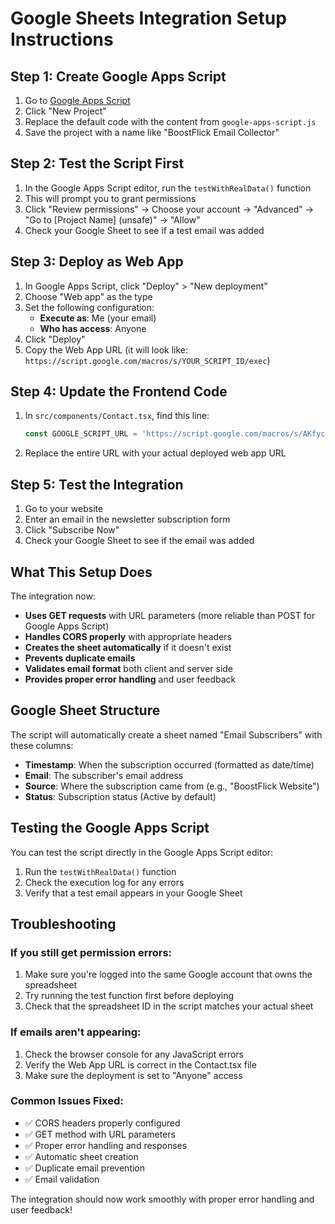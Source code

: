 # Google Sheets Integration Setup Instructions

## Step 1: Create Google Apps Script

1. Go to [Google Apps Script](https://script.google.com)
2. Click "New Project"
3. Replace the default code with the content from `google-apps-script.js`
4. Save the project with a name like "BoostFlick Email Collector"

## Step 2: Test the Script First

1. In the Google Apps Script editor, run the `testWithRealData()` function
2. This will prompt you to grant permissions
3. Click "Review permissions" → Choose your account → "Advanced" → "Go to [Project Name] (unsafe)" → "Allow"
4. Check your Google Sheet to see if a test email was added

## Step 3: Deploy as Web App

1. In Google Apps Script, click "Deploy" > "New deployment"
2. Choose "Web app" as the type
3. Set the following configuration:
   - **Execute as**: Me (your email)
   - **Who has access**: Anyone
4. Click "Deploy"
5. Copy the Web App URL (it will look like: `https://script.google.com/macros/s/YOUR_SCRIPT_ID/exec`)

## Step 4: Update the Frontend Code

1. In `src/components/Contact.tsx`, find this line:
   ```javascript
   const GOOGLE_SCRIPT_URL = 'https://script.google.com/macros/s/AKfycbzq-xIvHy0eliQEk6Z9y-k3J7-hX7De-TK0dlfMPttaeieL-vgcOEdnRWZxlSMTqKjr/exec';
   ```
2. Replace the entire URL with your actual deployed web app URL

## Step 5: Test the Integration

1. Go to your website
2. Enter an email in the newsletter subscription form
3. Click "Subscribe Now"
4. Check your Google Sheet to see if the email was added

## What This Setup Does

The integration now:
- **Uses GET requests** with URL parameters (more reliable than POST for Google Apps Script)
- **Handles CORS properly** with appropriate headers
- **Creates the sheet automatically** if it doesn't exist
- **Prevents duplicate emails** 
- **Validates email format** both client and server side
- **Provides proper error handling** and user feedback

## Google Sheet Structure

The script will automatically create a sheet named "Email Subscribers" with these columns:
- **Timestamp**: When the subscription occurred (formatted as date/time)
- **Email**: The subscriber's email address
- **Source**: Where the subscription came from (e.g., "BoostFlick Website")
- **Status**: Subscription status (Active by default)

## Testing the Google Apps Script

You can test the script directly in the Google Apps Script editor:

1. Run the `testWithRealData()` function
2. Check the execution log for any errors
3. Verify that a test email appears in your Google Sheet

## Troubleshooting

### If you still get permission errors:
1. Make sure you're logged into the same Google account that owns the spreadsheet
2. Try running the test function first before deploying
3. Check that the spreadsheet ID in the script matches your actual sheet

### If emails aren't appearing:
1. Check the browser console for any JavaScript errors
2. Verify the Web App URL is correct in the Contact.tsx file
3. Make sure the deployment is set to "Anyone" access

### Common Issues Fixed:
- ✅ CORS headers properly configured
- ✅ GET method with URL parameters
- ✅ Proper error handling and responses
- ✅ Automatic sheet creation
- ✅ Duplicate email prevention
- ✅ Email validation

The integration should now work smoothly with proper error handling and user feedback!